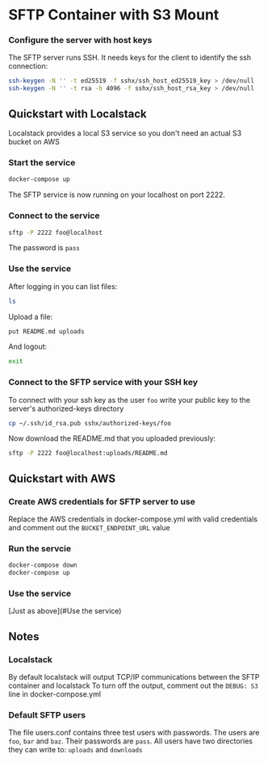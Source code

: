 # SFTP Container with S3 Mount

### Configure the server with host keys

The SFTP server runs SSH. It needs keys for the client to identify the ssh connection:

```bash
ssh-keygen -N '' -t ed25519 -f sshx/ssh_host_ed25519_key > /dev/null
ssh-keygen -N '' -t rsa -b 4096 -f sshx/ssh_host_rsa_key > /dev/null
```

## Quickstart with Localstack

Localstack provides a local S3 service so you don't need an actual S3 bucket on AWS

### Start the service

```bash
docker-compose up
```

The SFTP service is now running on your localhost on port 2222.

### Connect to the service

```bash
sftp -P 2222 foo@localhost
```

The password is `pass`

### Use the service

After logging in you can list files:

```bash
ls
```

Upload a file:

```bash
put README.md uploads
```

And logout:

```bash
exit
```

### Connect to the SFTP service with your SSH key

To connect with your ssh key as the user `foo` write your public key to the server's authorized-keys directory

```bash
cp ~/.ssh/id_rsa.pub sshx/authorized-keys/foo
```

Now download the README.md that you uploaded previously:

```bash
sftp -P 2222 foo@localhost:uploads/README.md
```

## Quickstart with AWS

### Create AWS credentials for SFTP server to use

Replace the AWS credentials in docker-compose.yml with valid credentials and comment out the `BUCKET_ENDPOINT_URL` value

### Run the servcie

```bash
docker-compose down
docker-compose up
```

### Use the service

[Just as above](#Use the service)


## Notes

### Localstack

By default localstack will output TCP/IP communications between the SFTP container and localstack
To turn off the output, comment out the `DEBUG: S3` line in docker-compose.yml

### Default SFTP users

The file users.conf contains three test users with passwords. The users are `foo`, `bar` and `baz`.
Their passwords are `pass`. All users have two directories they can write to: `uploads` and `downloads`
